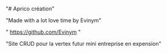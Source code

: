 ﻿"# Aprico création"

"Made with a lot love time by Evinym"

"<a> https://github.com/Evinym </a>"

"Site CRUD pour la vertex futur mini entreprise en expension"
